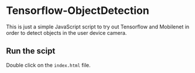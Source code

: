 # Tensorflow-ObjectDetection

This is just a simple JavaScript script to try out Tensorflow and Mobilenet in order to detect objects in the user device camera.

## Run the scipt

Double click on the `index.html` file.
